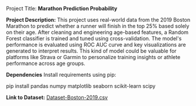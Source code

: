 Project Title: **Marathon Prediction Probability**

**Project Description:** This project uses real-world data from the 2019 Boston Marathon to predict whether a runner will finish in the top 25% based solely on their age. After cleaning and engineering age-based features, a Random Forest classifier is trained and tuned using cross-validation. The model's performance is evaluated using ROC AUC curve and key visualizations are generated to interpret results. This kind of model could be valuable for platforms like Strava or Garmin to personalize training insights or athlete performance across age groups.

**Dependencies**
Install requirements using pip:

pip install pandas numpy matplotlib seaborn scikit-learn scipy

**Link to Dataset:** [Dataset-Boston-2019.csv](https://github.com/user-attachments/files/21024371/Dataset-Boston-2019.csv)
